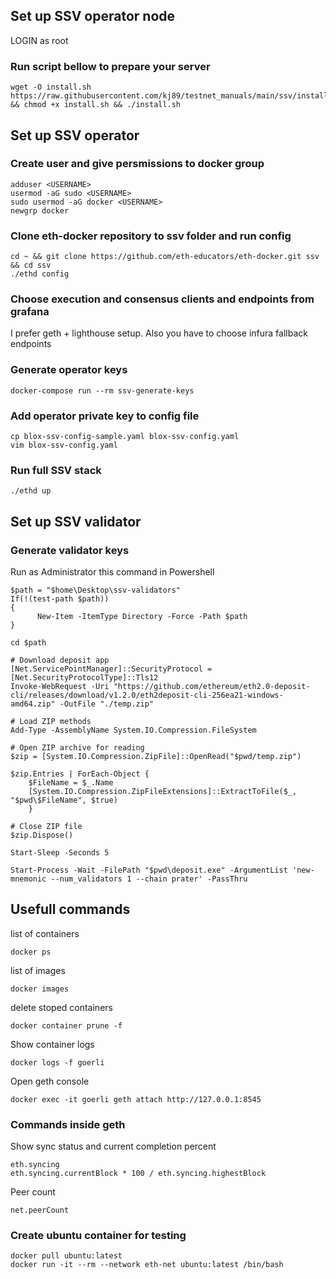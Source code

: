## Set up SSV operator node

LOGIN as root

### Run script bellow to prepare your server
```
wget -O install.sh https://raw.githubusercontent.com/kj89/testnet_manuals/main/ssv/install.sh && chmod +x install.sh && ./install.sh
```

## Set up SSV operator

### Create user and give persmissions to docker group
```
adduser <USERNAME>
usermod -aG sudo <USERNAME>
sudo usermod -aG docker <USERNAME>
newgrp docker
```

### Clone eth-docker repository to ssv folder and run config
```
cd ~ && git clone https://github.com/eth-educators/eth-docker.git ssv && cd ssv
./ethd config
```

### Choose execution and consensus clients and endpoints from grafana
I prefer geth + lighthouse setup. Also you have to choose infura fallback endpoints

### Generate operator keys
```
docker-compose run --rm ssv-generate-keys
```

### Add operator private key to config file
```
cp blox-ssv-config-sample.yaml blox-ssv-config.yaml
vim blox-ssv-config.yaml
```

### Run full SSV stack
```
./ethd up
```

## Set up SSV validator

### Generate validator keys
Run as Administrator this command in Powershell
```
$path = "$home\Desktop\ssv-validators"
If(!(test-path $path))
{
      New-Item -ItemType Directory -Force -Path $path
}

cd $path

# Download deposit app
[Net.ServicePointManager]::SecurityProtocol = [Net.SecurityProtocolType]::Tls12
Invoke-WebRequest -Uri "https://github.com/ethereum/eth2.0-deposit-cli/releases/download/v1.2.0/eth2deposit-cli-256ea21-windows-amd64.zip" -OutFile "./temp.zip"

# Load ZIP methods
Add-Type -AssemblyName System.IO.Compression.FileSystem

# Open ZIP archive for reading
$zip = [System.IO.Compression.ZipFile]::OpenRead("$pwd/temp.zip")

$zip.Entries | ForEach-Object { 
    $FileName = $_.Name
    [System.IO.Compression.ZipFileExtensions]::ExtractToFile($_, "$pwd\$FileName", $true)
    }

# Close ZIP file
$zip.Dispose()

Start-Sleep -Seconds 5

Start-Process -Wait -FilePath "$pwd\deposit.exe" -ArgumentList 'new-mnemonic --num_validators 1 --chain prater' -PassThru

```

## Usefull commands
list of containers
```
docker ps
```

list of images
```
docker images
```

delete stoped containers
```
docker container prune -f
```

Show container logs
```
docker logs -f goerli
```

Open geth console
```
docker exec -it goerli geth attach http://127.0.0.1:8545
```

### Commands inside geth
Show sync status and current completion percent
```
eth.syncing
eth.syncing.currentBlock * 100 / eth.syncing.highestBlock

```

Peer count
```
net.peerCount
```

### Create ubuntu container for testing
```
docker pull ubuntu:latest
docker run -it --rm --network eth-net ubuntu:latest /bin/bash 
```
